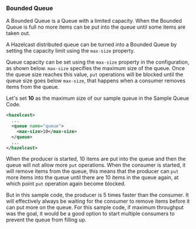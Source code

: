 ### Bounded Queue

A Bounded Queue is a Queue with a limited capacity. When the Bounded Queue is full no more items can be put into the queue until some items are taken out.

A Hazelcast distributed queue can be turned into a Bounded Queue by setting the capacity limit using the `max-size` property.

Queue capacity can be set using the `max-size` property in the configuration, as shown below. `max-size` specifies the maximum size of the queue. Once the queue size reaches this value, `put` operations will be blocked until the queue size goes below `max-size`, that happens when a consumer removes items from the queue.

Let's set **10** as the maximum size of our sample queue in the Sample Queue Code.


```xml
<hazelcast>
  ...
  <queue name="queue">
    <max-size>10</max-size>
  </queue>
  ...
</hazelcast>
```

When the producer is started, 10 items are put into the queue and then the queue will not allow more `put` operations. When the consumer is started, it will remove items from the queue, this means that the producer can `put` more items into the queue until there are 10 items in the queue again, at which point `put` operation again become blocked.

But in this sample code, the producer is 5 times faster than the consumer. It will effectively always be waiting for the consumer to remove items before it can put more on the queue. For this sample code, if maximum throughput was the goal, it would be a good option to start multiple consumers to prevent the queue from filling up.
  